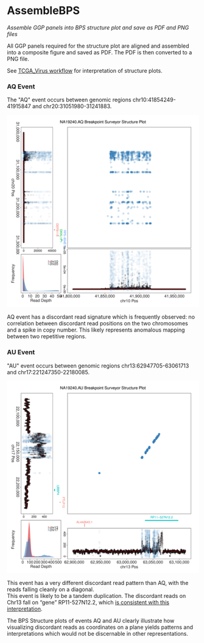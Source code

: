 # AssembleBPS

*Assemble GGP panels into BPS structure plot and save as PDF and PNG files*

All GGP panels required for the structure plot are aligned and assembled into
a composite figure and saved as PDF.  The PDF is then converted to a PNG file.

See [TCGA_Virus workflow](https://github.com/ding-lab/BreakPointSurveyor/blob/master/T_PlotStructure/README.md) for interpretation of structure plots.

### AQ Event

The "AQ" event occurs between genomic regions chr10:41854249-41915847 and chr20:31051980-31241883.

<img src="plots/NA19240.AQ.chr10_chr20.BreakpointSurvey.png" width="600"/>

AQ event has a discordant read signature which is frequently observed: no
correlation between discordant read positions on the two chromosomes and a
spike in copy number.  This likely represents anomalous mapping between two
repetitive regions.

### AU Event

"AU" event occurs between genomic regions chr13:62947705-63061713 and chr17:221247350-22180085.

<img src="plots/NA19240.AU.chr13_chr17.BreakpointSurvey.png" width="600"/>

This event has a very different discordant read pattern than AQ, with the reads falling cleanly on a diagonal.  
This event is likely to be a tandem duplication.  The discordant reads on Chr13 fall on “gene” RP11-527N12.2,
which [is consistent with this interpretation](https://www.biostars.org/p/51456/).

The BPS Structure plots of events AQ and AU clearly illustrate how visualizing discordant reads as coordinates 
on a plane yields patterns and interpretations which would not be discernable in other representations.


